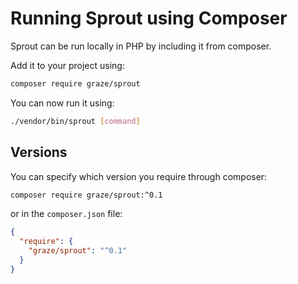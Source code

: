 # Running Sprout using Composer

Sprout can be run locally in PHP by including it from composer.

Add it to your project using:

```bash
composer require graze/sprout
```

You can now run it using:

```bash
./vendor/bin/sprout [command]
```

## Versions

You can specify which version you require through composer:

```bash
composer require graze/sprout:^0.1
```

or in the `composer.json` file:

```json
{
  "require": {
    "graze/sprout": "^0.1"
  }
}
```
